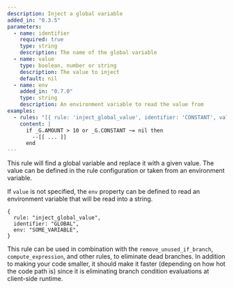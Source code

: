 ```yaml
---
description: Inject a global variable
added_in: "0.3.5"
parameters:
  - name: identifier
    required: true
    type: string
    description: The name of the global variable
  - name: value
    type: boolean, number or string
    description: The value to inject
    default: nil
  - name: env
    added_in: "0.7.0"
    type: string
    description: An environment variable to read the value from
examples:
  - rules: "[{ rule: 'inject_global_value', identifier: 'CONSTANT', value: 'Hello' }, { rule: 'inject_global_value', identifier: 'AMOUNT', value: 11 }]"
    content: |
      if _G.AMOUNT > 10 or _G.CONSTANT ~= nil then
        --[[ ... ]]
      end
---
```


This rule will find a global variable and replace it with a given value. The value can be defined in the rule configuration or taken from an environment variable.

If `value` is not specified, the `env` property can be defined to read an environment variable that will be read into a string.

```json5
{
  rule: "inject_global_value",
  identifier: "GLOBAL",
  env: "SOME_VARIABLE",
}
```

This rule can be used in combination with the `remove_unused_if_branch`, `compute_expression`, and other rules, to eliminate dead branches. In addition to making your code smaller, it should make it faster (depending on how hot the code path is) since it is eliminating branch condition evaluations at client-side runtime.

